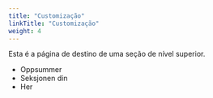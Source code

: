 ```yaml
---
title: "Customização"
linkTitle: "Customização"
weight: 4
---
```


Esta é a página de destino de uma seção de nível superior.

* Oppsummer
* Seksjonen din
* Her
